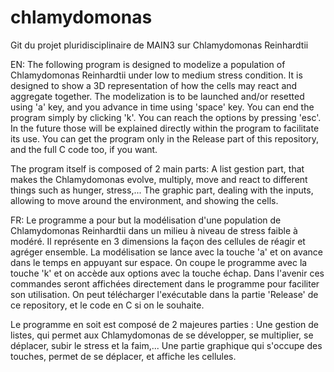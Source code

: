 # chlamydomonas
Git du projet pluridisciplinaire de MAIN3 sur Chlamydomonas Reinhardtii


EN: The following program is designed to modelize a population of Chlamydomonas Reinhardtii under low to medium stress condition. 
It is designed to show a 3D representation of how the cells may react and aggregate together.
The modelization is to be launched and/or resetted using 'a' key, and you advance in time using 'space' key.
You can end the program simply by clicking 'k'. You can reach the options by pressing 'esc'.
In the future those will be explained directly within the program to facilitate its use.
You can get the program only in the Release part of this repository, and the full C code too, if you want.

The program itself is composed of 2 main parts: 
A list gestion part, that makes the Chlamydomonas evolve, multiply, move and react to different things such as hunger, stress,...
The graphic part, dealing with the inputs, allowing to move around the environment, and showing the cells.


FR: Le programme a pour but la modélisation d'une population de Chlamydomonas Reinhardtii dans un milieu à niveau de stress faible à modéré.
Il représente en 3 dimensions la façon des cellules de réagir et agréger ensemble.
La modélisation se lance avec la touche 'a' et on avance dans le temps en appuyant sur espace.
On coupe le programme avec la touche 'k' et on accède aux options avec la touche échap.
Dans l'avenir ces commandes seront affichées directement dans le programme pour faciliter son utilisation.
On peut télécharger l'exécutable dans la partie 'Release' de ce repository, et le code en C si on le souhaite.

Le programme en soit est composé de 2 majeures parties :
Une gestion de listes, qui permet aux Chlamydomonas de se développer, se multiplier, se déplacer, subir le stress et la faim,...
Une partie graphique qui s'occupe des touches, permet de se déplacer, et affiche les cellules.
